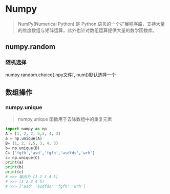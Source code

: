 # Numpy
> NumPy(Numerical Python) 是 Python 语言的一个扩展程序库，支持大量的维度数组与矩阵运算，此外也针对数组运算提供大量的数学函数库。

## numpy.random
### 随机选择
numpy.random.choice(.npy文件[, num])默认选择一个
## 数组操作
### numpy.unique
> numpy.unique 函数用于去除数组中的重复元素
```python
import numpy as np
A = [1, 2, 2, 5,3, 4, 3]
a = np.unique(A)
B= (1, 2, 2,5, 3, 4, 3)
b= np.unique(B)
C= ['fgfh','asd','fgfh','asdfds','wrh']
c= np.unique(C)
print(a)
print(b)
print(c)
# >>> 输出为 [1 2 3 4 5]
# >>> [1 2 3 4 5]
# >>> ['asd' 'asdfds' 'fgfh' 'wrh']
```
